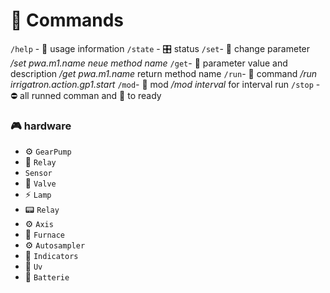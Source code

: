# :robot: Commands

`/help` - 📖 usage information
`/state` - 🎛 status
`/set`- 🔧 change parameter */set pwa.m1.name neue method name*
`/get`- 🔧 parameter value and description */get pwa.m1.name* return method name
`/run`- 📢 command */run irrigatron.action.gp1.start*
`/mod`- 🔄 mod */mod interval* for interval run
`/stop` - ⛔ all runned comman and 🔄 to ready



### 🎮 hardware

* ⚙️  `GearPump`
* 🔧 `Relay`
*  `Sensor`
* 🔩 `Valve`
* ⚡  `Lamp`
* 📟 `Relay`
* ⚙  `Axis`
* 🧯 `Furnace`
* ⚙️  `Autosampler`
* 🚴 `Indicators`
* 🧰 `Uv`
* 🔋 `Batterie`
